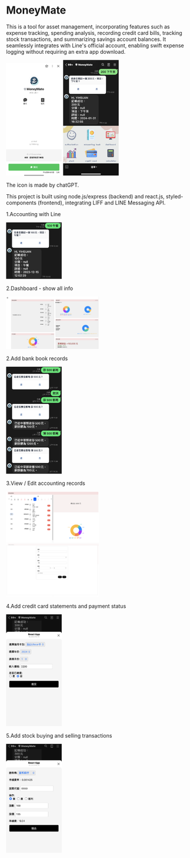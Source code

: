 # MoneyMate

This is a tool for asset management, incorporating features such as expense tracking, spending analysis, recording credit card bills, tracking stock transactions, and summarizing savings account balances. 
It seamlessly integrates with Line's official account, enabling swift expense logging without requiring an extra app download.


<img src="https://github.com/yiiihsuan/MoneyMate/blob/main/assets/moneymate.jpg" height="30%" width="30%" />
<img src="https://github.com/yiiihsuan/MoneyMate/blob/main/assets/list.jpg" height="30%" width="30%" />



The icon is made by chatGPT.

This project is built using node.js/express (backend) and react.js, styled-components  (frontend), integrating LIFF and LINE Messaging API.

1.Accounting with Line

<img src="https://github.com/yiiihsuan/MoneyMate/blob/main/assets/%E8%A8%98%E5%B8%B3.JPG" height="30%" width="30%" />

2.Dashboard - show all info

<img src="https://github.com/yiiihsuan/MoneyMate/blob/main/assets/dashboarddd.png" height="50%" width="50%" />

2.Add bank book records

<img src="https://github.com/yiiihsuan/MoneyMate/blob/main/assets/bankbook.JPG" height="30%" width="30%" />

3.View / Edit accounting records

<img src="https://github.com/yiiihsuan/MoneyMate/blob/main/assets/myaccountingbook.png" height="50%" width="50%" />
<img src="https://github.com/yiiihsuan/MoneyMate/blob/main/assets/modifydata.png" height="50%" width="50%" />


4.Add credit card statements and payment status

<img src="https://github.com/yiiihsuan/MoneyMate/blob/main/assets/line-creditcard.jpg" height="30%" width="30%" />


5.Add stock buying and selling transactions

<img src="https://github.com/yiiihsuan/MoneyMate/blob/main/assets/line-stock.jpg" height="30%" width="30%" />


